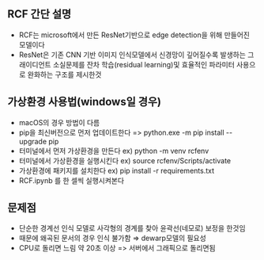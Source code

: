 ## RCF 간단 설명
- RCF는 microsoft에서 만든 ResNet기반으로 edge detection을 위해 만들어진 모델이다
- ResNet은 기존 CNN 기반 이미지 인식모델에서 신경망이 깊어질수록 발생하는 그래이디언트 소실문제를 잔차 학습(residual learning)및 효율적인 파라미터 사용으로 완화하는 구조를 제시한것

## 가상환경 사용법(windows일 경우)
- macOS의 경우 방법이 다름
- pip을 최신버전으로 먼저 업데이트한다 => python.exe -m pip install --upgrade pip
- 터미널에서 먼저 가상환경을 만든다 ex) python -m venv rcfenv
- 터미널에서 가상환경을 실행시킨다 ex) source rcfenv/Scripts/activate
- 가상환경에 패키지를 설치한다 ex) pip install -r requirements.txt
- RCF.ipynb 를 한 셀씩 실행시켜본다

## 문제점
- 단순한 경계선 인식 모델로 사각형의 경계를 찾아 윤곽선(네모로) 보정을 한것임
- 때문에 왜곡된 문서의 경우 인식 불가함 ⇒ dewarp모델의 필요성
- CPU로 돌리면 느림 약 20초 이상 => 서버에서 그래픽으로 돌리면됨